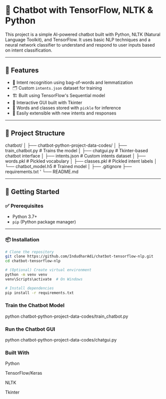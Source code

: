 # 🤖 Chatbot with TensorFlow, NLTK & Python

This project is a simple AI-powered chatbot built with Python, NLTK (Natural Language Toolkit), and TensorFlow. It uses basic NLP techniques and a neural network classifier to understand and respond to user inputs based on intent classification.

---

## 📌 Features

- 🧠 Intent recognition using bag-of-words and lemmatization
- 🗂 Custom `intents.json` dataset for training
- 🏗 Built using TensorFlow's Sequential model
- 💬 Interactive GUI built with Tkinter
- 🧾 Words and classes stored with `pickle` for inference
- 🔁 Easily extensible with new intents and responses

---

## 📂 Project Structure
chatbot/ │ 
  ├── chatbot-python-project-data-codes/ │ 
          ├── train_chatbot.py # Trains the model │ 
                  ├── chatgui.py # Tkinter-based chatbot interface │ 
                  ├── intents.json # Custom intents dataset │ 
                  ├── words.pkl # Pickled vocabulary │ 
                  ├── classes.pkl # Pickled intent labels │ 
                  └── chatbot_model.h5 # Trained model │ 
                  ├── .gitignore 
├── requirements.txt '
└── README.md


---

## 🚀 Getting Started

### ✅ Prerequisites

- Python 3.7+
- `pip` (Python package manager)

---

### 📦 Installation

```bash
# Clone the repository
git clone https://github.com/IndudharAdi/chatbot-tensorflow-nlp.git
cd chatbot-tensorflow-nlp

# (Optional) Create virtual environment
python -m venv venv
venv\Scripts\activate  # On Windows

# Install dependencies
pip install -r requirements.txt
```
### Train the Chatbot Model
python chatbot-python-project-data-codes/train_chatbot.py

### Run the Chatbot GUI
python chatbot-python-project-data-codes/chatgui.py

###  Built With
Python

TensorFlow/Keras

NLTK

Tkinter


